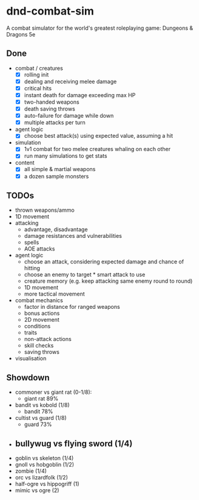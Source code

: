 # dnd-combat-sim

A combat simulator for the world's greatest roleplaying game: Dungeons & Dragons 5e

## Done

- combat / creatures
  - [x] rolling init
  - [x] dealing and receiving melee damage
  - [x] critical hits
  - [x] instant death for damage exceeding max HP
  - [x] two-handed weapons
  - [x] death saving throws
  - [x] auto-failure for damage while down
  - [x] multiple attacks per turn
- agent logic
  - [x] choose best attack(s) using expected value, assuming a hit
- simulation
  - [x] 1v1 combat for two melee creatures whaling on each other
  - [x] run many simulations to get stats
- content
  - [x] all simple & martial weapons
  - [x] a dozen sample monsters

## TODOs

- thrown weapons/ammo
- 1D movement
- attacking
  - advantage, disadvantage
  - damage resistances and vulnerabilities
  - spells
  - AOE attacks
- agent logic
  - choose an attack, considering expected damage and chance of hitting
  - choose an enemy to target \* smart attack to use
  - creature memory (e.g. keep attacking same enemy round to round)
  - 1D movement
  - more tactical movement
- combat mechanics
  - factor in distance for ranged weapons
  - bonus actions
  - 2D movement
  - conditions
  - traits
  - non-attack actions
  - skill checks
  - saving throws
- visualisation

## Showdown

- commoner vs giant rat (0-1/8):
  - giant rat 89%
- bandit vs kobold (1/8)
  - bandit 78%
- cultist vs guard (1/8)
  - guard 73%
- bullywug vs flying sword (1/4)
  -
- goblin vs skeleton (1/4)
- gnoll vs hobgoblin (1/2)
- zombie (1/4)
- orc vs lizardfolk (1/2)
- half-ogre vs hippogriff (1)
- mimic vs ogre (2)
